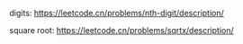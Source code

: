 


digits: https://leetcode.cn/problems/nth-digit/description/

square root: https://leetcode.cn/problems/sqrtx/description/